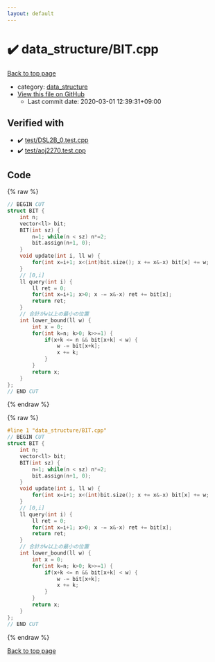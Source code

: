 ```yaml
---
layout: default
---
```


<!-- mathjax config similar to math.stackexchange -->
<script type="text/javascript" async
  src="https://cdnjs.cloudflare.com/ajax/libs/mathjax/2.7.5/MathJax.js?config=TeX-MML-AM_CHTML">
</script>
<script type="text/x-mathjax-config">
  MathJax.Hub.Config({
    TeX: { equationNumbers: { autoNumber: "AMS" }},
    tex2jax: {
      inlineMath: [ ['$','$'] ],
      processEscapes: true
    },
    "HTML-CSS": { matchFontHeight: false },
    displayAlign: "left",
    displayIndent: "2em"
  });
</script>

<script type="text/javascript" src="https://cdnjs.cloudflare.com/ajax/libs/jquery/3.4.1/jquery.min.js"></script>
<script src="https://cdn.jsdelivr.net/npm/jquery-balloon-js@1.1.2/jquery.balloon.min.js" integrity="sha256-ZEYs9VrgAeNuPvs15E39OsyOJaIkXEEt10fzxJ20+2I=" crossorigin="anonymous"></script>
<script type="text/javascript" src="../../assets/js/copy-button.js"></script>
<link rel="stylesheet" href="../../assets/css/copy-button.css" />


# :heavy_check_mark: data_structure/BIT.cpp

<a href="../../index.html">Back to top page</a>

* category: <a href="../../index.html#c8f6850ec2ec3fb32f203c1f4e3c2fd2">data_structure</a>
* <a href="{{ site.github.repository_url }}/blob/master/data_structure/BIT.cpp">View this file on GitHub</a>
    - Last commit date: 2020-03-01 12:39:31+09:00




## Verified with

* :heavy_check_mark: <a href="../../verify/test/DSL2B_0.test.cpp.html">test/DSL2B_0.test.cpp</a>
* :heavy_check_mark: <a href="../../verify/test/aoj2270.test.cpp.html">test/aoj2270.test.cpp</a>


## Code

<a id="unbundled"></a>
{% raw %}
```cpp
// BEGIN CUT
struct BIT {
    int n;
    vector<ll> bit;
    BIT(int sz) { 
        n=1; while(n < sz) n*=2;
        bit.assign(n+1, 0); 
    }
    void update(int i, ll w) {
        for(int x=i+1; x<(int)bit.size(); x += x&-x) bit[x] += w;
    }
    // [0,i]
    ll query(int i) {
        ll ret = 0;
        for(int x=i+1; x>0; x -= x&-x) ret += bit[x];
        return ret;
    }
    // 合計がw以上の最小の位置
    int lower_bound(ll w) {
        int x = 0;
        for(int k=n; k>0; k>>=1) {
            if(x+k <= n && bit[x+k] < w) {
                w -= bit[x+k];
                x += k;
            }
        }
        return x;
    }
};
// END CUT
```
{% endraw %}

<a id="bundled"></a>
{% raw %}
```cpp
#line 1 "data_structure/BIT.cpp"
// BEGIN CUT
struct BIT {
    int n;
    vector<ll> bit;
    BIT(int sz) { 
        n=1; while(n < sz) n*=2;
        bit.assign(n+1, 0); 
    }
    void update(int i, ll w) {
        for(int x=i+1; x<(int)bit.size(); x += x&-x) bit[x] += w;
    }
    // [0,i]
    ll query(int i) {
        ll ret = 0;
        for(int x=i+1; x>0; x -= x&-x) ret += bit[x];
        return ret;
    }
    // 合計がw以上の最小の位置
    int lower_bound(ll w) {
        int x = 0;
        for(int k=n; k>0; k>>=1) {
            if(x+k <= n && bit[x+k] < w) {
                w -= bit[x+k];
                x += k;
            }
        }
        return x;
    }
};
// END CUT

```
{% endraw %}

<a href="../../index.html">Back to top page</a>


